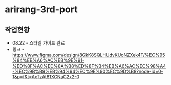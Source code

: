 # arirang-3rd-port
## 작업현황
- 08.22 - 스타일 가이드 완료
- 링크 - https://www.figma.com/design/8GkK8SQLHUdvKUoNZXek4T/%EC%95%84%EB%A6%AC%EB%9E%91-%ED%8F%AC%ED%8A%B8%ED%8F%B4%EB%A6%AC%EC%98%A4-%EC%9B%B9%EB%94%94%EC%9E%90%EC%9D%B8?node-id=0-1&p=f&t=AxTzAt81XCNaC2x2-0
